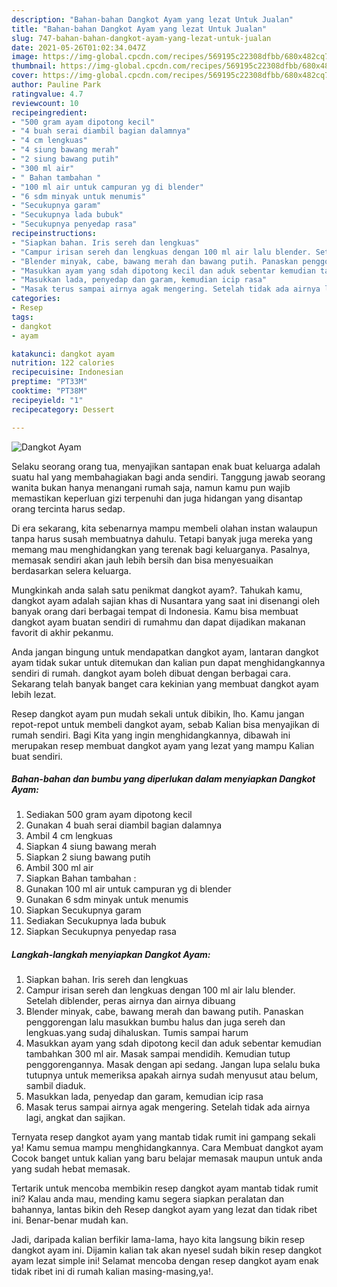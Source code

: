 ```yaml
---
description: "Bahan-bahan Dangkot Ayam yang lezat Untuk Jualan"
title: "Bahan-bahan Dangkot Ayam yang lezat Untuk Jualan"
slug: 747-bahan-bahan-dangkot-ayam-yang-lezat-untuk-jualan
date: 2021-05-26T01:02:34.047Z
image: https://img-global.cpcdn.com/recipes/569195c22308dfbb/680x482cq70/dangkot-ayam-foto-resep-utama.jpg
thumbnail: https://img-global.cpcdn.com/recipes/569195c22308dfbb/680x482cq70/dangkot-ayam-foto-resep-utama.jpg
cover: https://img-global.cpcdn.com/recipes/569195c22308dfbb/680x482cq70/dangkot-ayam-foto-resep-utama.jpg
author: Pauline Park
ratingvalue: 4.7
reviewcount: 10
recipeingredient:
- "500 gram ayam dipotong kecil"
- "4 buah serai diambil bagian dalamnya"
- "4 cm lengkuas"
- "4 siung bawang merah"
- "2 siung bawang putih"
- "300 ml air"
- " Bahan tambahan "
- "100 ml air untuk campuran yg di blender"
- "6 sdm minyak untuk menumis"
- "Secukupnya garam"
- "Secukupnya lada bubuk"
- "Secukupnya penyedap rasa"
recipeinstructions:
- "Siapkan bahan. Iris sereh dan lengkuas"
- "Campur irisan sereh dan lengkuas dengan 100 ml air lalu blender. Setelah diblender, peras airnya dan airnya dibuang"
- "Blender minyak, cabe, bawang merah dan bawang putih. Panaskan penggorengan lalu masukkan bumbu halus dan juga sereh dan lengkuas.yang sudaj dihaluskan. Tumis sampai harum"
- "Masukkan ayam yang sdah dipotong kecil dan aduk sebentar kemudian tambahkan 300 ml air. Masak sampai mendidih. Kemudian tutup penggorengannya. Masak dengan api sedang. Jangan lupa selalu buka tutupnya untuk memeriksa apakah airnya sudah menyusut atau belum, sambil diaduk."
- "Masukkan lada, penyedap dan garam, kemudian icip rasa"
- "Masak terus sampai airnya agak mengering. Setelah tidak ada airnya lagi, angkat dan sajikan."
categories:
- Resep
tags:
- dangkot
- ayam

katakunci: dangkot ayam 
nutrition: 122 calories
recipecuisine: Indonesian
preptime: "PT33M"
cooktime: "PT38M"
recipeyield: "1"
recipecategory: Dessert

---
```



![Dangkot Ayam](https://img-global.cpcdn.com/recipes/569195c22308dfbb/680x482cq70/dangkot-ayam-foto-resep-utama.jpg)

Selaku seorang orang tua, menyajikan santapan enak buat keluarga adalah suatu hal yang membahagiakan bagi anda sendiri. Tanggung jawab seorang  wanita bukan hanya menangani rumah saja, namun kamu pun wajib memastikan keperluan gizi terpenuhi dan juga hidangan yang disantap orang tercinta harus sedap.

Di era  sekarang, kita sebenarnya mampu membeli olahan instan walaupun tanpa harus susah membuatnya dahulu. Tetapi banyak juga mereka yang memang mau menghidangkan yang terenak bagi keluarganya. Pasalnya, memasak sendiri akan jauh lebih bersih dan bisa menyesuaikan berdasarkan selera keluarga. 



Mungkinkah anda salah satu penikmat dangkot ayam?. Tahukah kamu, dangkot ayam adalah sajian khas di Nusantara yang saat ini disenangi oleh banyak orang dari berbagai tempat di Indonesia. Kamu bisa membuat dangkot ayam buatan sendiri di rumahmu dan dapat dijadikan makanan favorit di akhir pekanmu.

Anda jangan bingung untuk mendapatkan dangkot ayam, lantaran dangkot ayam tidak sukar untuk ditemukan dan kalian pun dapat menghidangkannya sendiri di rumah. dangkot ayam boleh dibuat dengan berbagai cara. Sekarang telah banyak banget cara kekinian yang membuat dangkot ayam lebih lezat.

Resep dangkot ayam pun mudah sekali untuk dibikin, lho. Kamu jangan repot-repot untuk membeli dangkot ayam, sebab Kalian bisa menyajikan di rumah sendiri. Bagi Kita yang ingin menghidangkannya, dibawah ini merupakan resep membuat dangkot ayam yang lezat yang mampu Kalian buat sendiri.

<!--inarticleads1-->

##### Bahan-bahan dan bumbu yang diperlukan dalam menyiapkan Dangkot Ayam:

1. Sediakan 500 gram ayam dipotong kecil
1. Gunakan 4 buah serai diambil bagian dalamnya
1. Ambil 4 cm lengkuas
1. Siapkan 4 siung bawang merah
1. Siapkan 2 siung bawang putih
1. Ambil 300 ml air
1. Siapkan  Bahan tambahan :
1. Gunakan 100 ml air untuk campuran yg di blender
1. Gunakan 6 sdm minyak untuk menumis
1. Siapkan Secukupnya garam
1. Sediakan Secukupnya lada bubuk
1. Siapkan Secukupnya penyedap rasa




<!--inarticleads2-->

##### Langkah-langkah menyiapkan Dangkot Ayam:

1. Siapkan bahan. Iris sereh dan lengkuas
1. Campur irisan sereh dan lengkuas dengan 100 ml air lalu blender. Setelah diblender, peras airnya dan airnya dibuang
1. Blender minyak, cabe, bawang merah dan bawang putih. Panaskan penggorengan lalu masukkan bumbu halus dan juga sereh dan lengkuas.yang sudaj dihaluskan. Tumis sampai harum
1. Masukkan ayam yang sdah dipotong kecil dan aduk sebentar kemudian tambahkan 300 ml air. Masak sampai mendidih. Kemudian tutup penggorengannya. Masak dengan api sedang. Jangan lupa selalu buka tutupnya untuk memeriksa apakah airnya sudah menyusut atau belum, sambil diaduk.
1. Masukkan lada, penyedap dan garam, kemudian icip rasa
1. Masak terus sampai airnya agak mengering. Setelah tidak ada airnya lagi, angkat dan sajikan.




Ternyata resep dangkot ayam yang mantab tidak rumit ini gampang sekali ya! Kamu semua mampu menghidangkannya. Cara Membuat dangkot ayam Cocok banget untuk kalian yang baru belajar memasak maupun untuk anda yang sudah hebat memasak.

Tertarik untuk mencoba membikin resep dangkot ayam mantab tidak rumit ini? Kalau anda mau, mending kamu segera siapkan peralatan dan bahannya, lantas bikin deh Resep dangkot ayam yang lezat dan tidak ribet ini. Benar-benar mudah kan. 

Jadi, daripada kalian berfikir lama-lama, hayo kita langsung bikin resep dangkot ayam ini. Dijamin kalian tak akan nyesel sudah bikin resep dangkot ayam lezat simple ini! Selamat mencoba dengan resep dangkot ayam enak tidak ribet ini di rumah kalian masing-masing,ya!.

